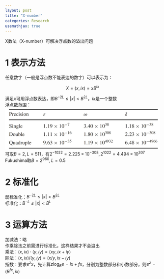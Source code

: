 ```yaml
---
layout: post
title: "X-number"
categories: Research
usemathjax: true
---
```


X数法（X-number）可解决浮点数的溢出问题
# 1 表示方法
任意数字（一般是浮点数不能表达的数字）可以表示为：

$$
X=(x,ix)=xB^{ix}
$$

满足$x$可用浮点数表达，即$B^{-2L}\le|x|\lt B^{2L}$，$ix$是一个整数<br />
浮点数范围：<br />![image.png](/assets/png/2024-04-24-X-number.png)<br />
可取$B=2, L=511$，有$2^{-1022}=2.225\times10^{-308},2^{1022}=4.494\times10^{307}$<br />
Fukushima取$B=2^{960},L=0.5$

# 2 标准化
弱标准化：$B^{-2L}\le|x|\lt B^{2L}$<br />
标准化：$B^{-L}\le|x|\lt B^{L}$
# 3 运算方法
加减法：略<br />作乘除法之前需进行标准化，这样结果才不会溢出<br />
乘法：$(x,ix)\cdot(y,iy)=(xy,ix+iy)$<br />
除法：$(x,ix)/(y,iy)=(x/y,ix-iy)$<br />
指数：要求$e^zx$，先计算$z\log_Be=ix+fx$，分别为整数部分和小数部分，则$e^z=(B^{fx},ix)$
